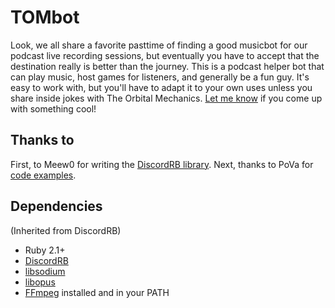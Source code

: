 # TOMbot
Look, we all share a favorite pasttime of finding a good musicbot for our podcast live recording sessions, but eventually you have to accept that the destination really is better than the journey. This is a podcast helper bot that can play music, host games for listeners, and generally be a fun guy. It's easy to work with, but you'll have to adapt it to your own uses unless you share inside jokes with The Orbital Mechanics. [Let me know](mailto:ben@theorbitalmechanics) if you come up with something cool!

## Thanks to

First, to Meew0 for writing the [DiscordRB library](https://github.com/meew0/discordrb.). Next, thanks to PoVa for [code examples](https://github.com/PoVa/sapphire_bot).

## Dependencies

(Inherited from DiscordRB)

* Ruby 2.1+
* [DiscordRB](https://github.com/meew0/discordrb#installation)
* [libsodium](https://github.com/meew0/discordrb/wiki/Installing-libsodium)
* [libopus](https://github.com/mattvperry/opus-ruby)
* [FFmpeg](https://www.ffmpeg.org/download.html) installed and in your PATH